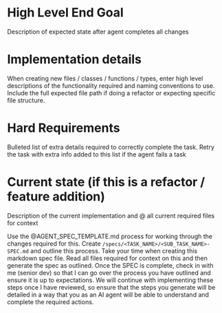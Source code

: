 # High Level End Goal

Description of expected state after agent completes all changes

# Implementation details

When creating new files / classes / functions / types, enter high level descriptions of the functionality required and naming conventions to use. Include the full expected file path if doing a refactor or expecting specific file structure.

# Hard Requirements

Bulleted list of extra details required to correctly complete the task. Retry the task with extra info added to this list if the agent fails a task

# Current state (if this is a refactor / feature addition)

Description of the current implementation and @ all current required files for context

Use the @AGENT_SPEC_TEMPLATE.md process for working through the changes required for this. Create `/specs/<TASK_NAME>/<SUB_TASK_NAME>-SPEC.md` and outline this process. Take your time when creating this markdown spec file. Read all files required for context on this and then generate the spec as outlined. Once the SPEC is complete, check in with me (senior dev) so that I can go over the process you have outlined and ensure it is up to expectations. We will continue with implementing these steps once I have reviewed, so ensure that the steps you generate will be detailed in a way that you as an AI agent will be able to understand and complete the required actions.
